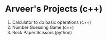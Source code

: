 # Arveer's Projects (c++)
1. Calculator to do basic operations (c++)
2. Number Guessing Game (c++)
3. Rock Paper Scissors (python)
